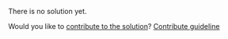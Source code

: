 
There is no solution yet.

Would you like to [contribute to the solution](https://github.com/BFEdev/BFE.dev-solutions/blob/main/problem/implement-json-stringify_en.md)? [Contribute guideline](https://github.com/BFEdev/BFE.dev-solutions#how-to-contribute)
